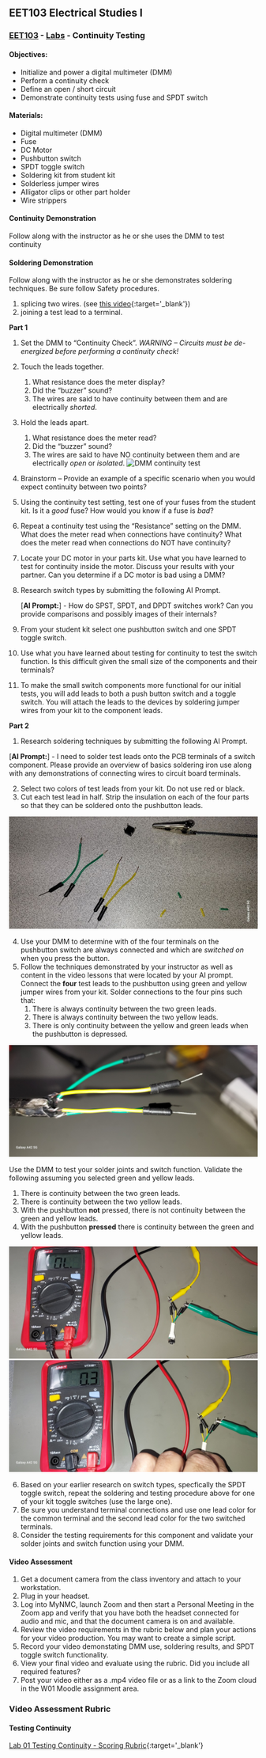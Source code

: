 ﻿---
layout: default
---

## EET103 Electrical Studies I

### [EET103](../../) - [Labs](../) - Continuity Testing

#### Objectives: 

- Initialize and power a digital multimeter (DMM) 
- Perform a continuity check 
- Define an open / short circuit
- Demonstrate continuity tests using fuse and SPDT switch  

#### Materials: 

- Digital multimeter (DMM) 
- Fuse
- DC Motor
- Pushbutton switch
- SPDT toggle switch
- Soldering kit from student kit
- Solderless jumper wires
- Alligator clips or other part holder
- Wire strippers 

#### Continuity Demonstration

Follow along with the instructor as he or she uses the DMM to test continuity

#### Soldering Demonstration

Follow along with the instructor as he or she demonstrates soldering techniques. Be sure follow Safety procedures.
   1. splicing two wires. (see [this video](https://www.youtube.com/watch?v=FTL_VCvkXrg){:target='_blank'})
   2. joining a test lead to a terminal.

**Part 1**
1. Set the DMM to “Continuity Check”.   *WARNING – Circuits must be de-energized before performing a continuity check!*
2. Touch the leads together.
   1. What resistance does the meter display?
   1. Did the “buzzer” sound?
   1. The wires are said to have continuity between them and are electrically *shorted*.
3. Hold the leads apart.
   1. What resistance does the meter read?
   2. Did the “buzzer” sound?
   3. The wires are said to have NO continuity between them and are electrically *open* or *isolated*.
   ![DMM continuity test](DMM_continuity_test.jpg)
4. Brainstorm – Provide an example of a specific scenario when you would expect continuity between two points?
5. Using the continuity test setting, test one of your fuses from the student kit. Is it a *good* fuse? How would you know if a fuse is *bad*? 
6. Repeat a continuity test using the “Resistance” setting on the DMM. What does the meter read when connections have continuity? What does the meter read when connections do NOT have continuity?
7. Locate your DC motor in your parts kit. Use what you have learned to test for continuity inside the motor. Discuss your results with your partner. Can you determine if a DC motor is bad using a DMM?
8. Research switch types by submitting the following AI Prompt.

   [**AI Prompt:**] - How do SPST, SPDT, and DPDT switches work? Can you provide comparisons and possibly images of their internals?

9. From your student kit select one pushbutton switch and one SPDT toggle switch.
10. Use what you have learned about testing for continuity to test the switch function. Is this difficult given the small size of the components and their terminals?
11. To make the small switch components more functional for our initial tests, you will add leads to both a push button switch and a toggle switch. You will attach the leads to the devices by soldering jumper wires from your kit to the component leads.



**Part 2**

1. Research soldering techniques by submitting the following AI Prompt.

[**AI Prompt:**] - I need to solder test leads onto the PCB terminals of a switch component. Please provide an overview of basics soldering iron use along with any demonstrations of connecting wires to circuit board terminals.

2. Select two colors of test leads from your kit. Do not use red or black.
3. Cut each test lead in half. Strip the insulation on each of the four parts so that they can be soldered onto the pushbutton leads.

![alt text](test_leads.jpg) 

4. Use your DMM to determine with of the four terminals on the pushbutton switch are always connected and which are *switched on* when you press the button. 
5. Follow the techniques demonstrated by your instructor as well as content in the video lessons that were located by your AI prompt. Connect the **four** test leads to the pushbutton using green and yellow jumper wires from your kit. Solder connections to the four pins such that:
   1. There is always continuity between the two green leads.
   2. There is always continuity between the two yellow leads.
   3. There is only continuity between the yellow and green leads when the pushbutton is depressed.

![alt text](pb_switch_w_leads.jpg)

Use the DMM to test your solder joints and switch function. Validate the following assuming you selected green and yellow leads.
   1. There is continuity between the two green leads.
   2. There is continuity between the two yellow leads.
   3. With the pushbutton **not** pressed, there is not continuity between the green and yellow leads.
   4. With the pushbutton **pressed** there is continuity between the green and yellow leads.

![alt text](pb_cont_test_open.jpg)  ![alt text](pb_cont_test_pressed.jpg) 


6. Based on your earlier research on switch types, specfically the SPDT toggle switch, repeat the soldering and testing procedure above for one of your kit toggle switches (use the large one).
7. Be sure you understand terminal connections and use one lead color for the common terminal and the second lead color for the two switched terminals.
8. Consider the testing requirements for this component and validate your solder joints and switch function using your DMM.

#### Video Assessment 

1. Get a document camera from the class inventory and attach to your workstation.
2. Plug in your headset.
3. Log into MyNMC, launch Zoom and then start a Personal Meeting in the Zoom app and verify that you have both the headset connected for audio and mic, and that the document camera is on and available.
4. Review the video requirements in the rubric below and plan your actions for your video production. You may want to create a simple script.
5. Record your video demonstating DMM use, soldering results, and SPDT toggle switch functionality.
6. View your final video and evaluate using the rubric. Did you include all required features? 
6. Post your video either as a .mp4 video file or as a link to the Zoom cloud in the W01 Moodle assignment area.

### Video Assessment Rubric
#### Testing Continuity

[Lab 01 Testing Continuity - Scoring Rubric](l01_rubric.pdf){:target='_blank'}